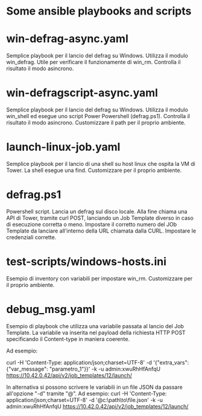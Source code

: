# Some ansible playbooks and scripts #

# win-defrag-async.yaml #
Semplice playbook per il lancio del defrag su Windows. Utilizza il modulo win_defrag. Utile per verificare il funzionamente di win_rm.
Controlla il risultato il modo asincrono.

# win-defragscript-async.yaml
Semplice playbook per il lancio del defrag su Windows. Utilizza il modulo win_shell ed esegue uno script Power Powershell (defrag.ps1).
Controlla il risultato il modo asincrono.
Customizzare il path per il proprio ambiente.

# launch-linux-job.yaml
Semplice playbook per il lancio di una shell su host linux che ospita la VM di Tower. La shell esegue una find. Customizzare per il proprio ambiente.


# defrag.ps1
Powershell script. Lancia un defrag sul disco locale. Alla fine chiama una API di Tower, tramite curl POST, lanciando un Job Template diverso in caso di esecuzione corretta o meno.
Impostare il corretto numero del JOb Template da lanciare all'interno della URL chiamata dalla CURL.
Impostare le credenziali corrette.

# test-scripts/windows-hosts.ini
Esempio di inventory con variabili per impostare win_rm. Customizzare per il proprio ambiente.

# debug_msg.yaml
Esempio di playbook che utilizza una variabile passata al lancio del Job Template.
La variabile va inserita nel payload della richiesta HTTP POST specificando il Content-type in maniera coerente.

Ad esempio:

curl -H 'Content-Type: application/json;charset=UTF-8' -d '{"extra_vars": {"var_message": "parametro_1"}}' -k -u admin:xwuRhHfAnfqU  https://10.42.0.42/api/v2/job_templates/12/launch/

In alternativa si possono scrivere le variabili in un file JSON da passare all'opzione "-d" tramite "@".
Ad esempio:
curl -H 'Content-Type: application/json;charset=UTF-8' -d '@c:\path\to\file.json' -k -u admin:xwuRhHfAnfqU  https://10.42.0.42/api/v2/job_templates/12/launch/
